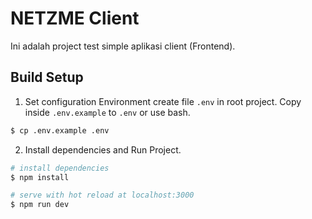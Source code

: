 # NETZME Client
Ini adalah project test simple aplikasi client (Frontend).

## Build Setup
1. Set configuration Environment
   create file ```.env``` in root project.
   Copy inside ```.env.example``` to ```.env``` or use bash.
```bash
$ cp .env.example .env
```
2. Install dependencies and Run Project.
```bash
# install dependencies
$ npm install

# serve with hot reload at localhost:3000
$ npm run dev
```
